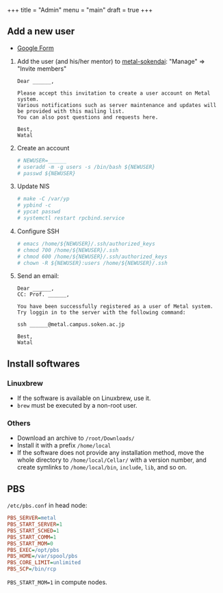 +++
title = "Admin"
menu = "main"
draft = true
+++

## Add a new user

- [Google Form](https://docs.google.com/forms/d/13PUga_MUGX5cuFJ5dUjMC9BC1P1cQN4rohS_g-AQIz8/edit)

1.  Add the user (and his/her mentor) to
    [metal-sokendai](https://groups.google.com/forum/#!forum/metal-sokendai):
    "Manage" => "Invite members"
    ```
    Dear ______,

    Please accept this invitation to create a user account on Metal system.
    Various notifications such as server maintenance and updates will be provided with this mailing list.
    You can also post questions and requests here.

    Best,
    Watal
    ```

1.  Create an account
    ```sh
    # NEWUSER=______
    # useradd -m -g users -s /bin/bash ${NEWUSER}
    # passwd ${NEWUSER}
    ```

1.  Update NIS
    ```sh
    # make -C /var/yp
    # ypbind -c
    # ypcat passwd
    # systemctl restart rpcbind.service
    ```

1.  Configure SSH
    ```sh
    # emacs /home/${NEWUSER}/.ssh/authorized_keys
    # chmod 700 /home/${NEWUSER}/.ssh
    # chmod 600 /home/${NEWUSER}/.ssh/authorized_keys
    # chown -R ${NEWUSER}:users /home/${NEWUSER}/.ssh
    ```

1.  Send an email:
    ```
    Dear ______,
    CC: Prof. ______,

    You have been successfully registered as a user of Metal system.
    Try loggin in to the server with the following command:

    ssh ______@metal.campus.soken.ac.jp

    Best,
    Watal
    ```


## Install softwares

### Linuxbrew

- If the software is available on Linuxbrew, use it.
- `brew` must be executed by a non-root user.


### Others

- Download an archive to `/root/Downloads/`
- Install it with a prefix `/home/local`
- If the software does not provide any installation method,
  move the whole directory to `/home/local/Cellar/` with a version number,
  and create symlinks to `/home/local/bin`, `include`, `lib`, and so on.


## PBS

`/etc/pbs.conf` in head node:
```ini
PBS_SERVER=metal
PBS_START_SERVER=1
PBS_START_SCHED=1
PBS_START_COMM=1
PBS_START_MOM=0
PBS_EXEC=/opt/pbs
PBS_HOME=/var/spool/pbs
PBS_CORE_LIMIT=unlimited
PBS_SCP=/bin/rcp
```

`PBS_START_MOM=1` in compute nodes.
